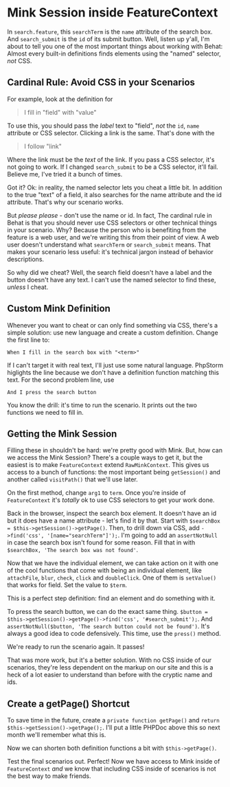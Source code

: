 # Mink Session inside FeatureContext

In `search.feature`, this `searchTerm` is the `name` attribute of the search box.
And `search_submit` is the `id` of its submit button. Well, listen up y'all,
I'm about to tell you one of the most important things about working with Behat:
Almost every built-in definitions finds elements using the "named" selector,
*not* CSS.

## Cardinal Rule: Avoid CSS in your Scenarios

For example, look at the definition for

> I fill in "field" with "value"

To use this, you should pass the *label* text to "field", *not* the `id`, `name`
attribute or CSS selector. Clicking a link is the same. That's done with the

> I follow "link"

Where the link must be the *text* of the link. If you pass a CSS selector, it's not
going to work. If I changed `search_submit` to be a CSS selector, it'll fail.
Believe me, I've tried it a bunch of times.

Got it? Ok: in reality, the named selector lets you cheat a little bit. In addition
to the true "text" of a field, it also searches for the name attribute and the id
attribute. That's why our scenario works.

But *please* *please* - don't use the name or id. In fact, The cardinal rule in
Behat is that you should never use CSS selectors or other technical things in
your scenario. Why? Because the person who is benefiting from the feature is
a web user, and we're writing this from their point of view. A web user doesn't
understand what `searchTerm` or `search_submit` means. That makes your scenario
less useful: it's technical jargon instead of behavior descriptions.

So why did we cheat? Well, the search field doesn't have a label and the button
doesn't have any text. I can't use the named selector to find these, *unless*
I cheat.

## Custom Mink Definition

Whenever you want to cheat or can only find something via CSS, there's a simple
solution: use new language and create a custom definition. Change the first
line to:

    When I fill in the search box with "<term>"

If I can't target it with real text, I'll just use some natural language.
PhpStorm higlights the line because we don't have a definition function matching
this text. For the second problem line, use

    And I press the search button 

You know the drill: it's time to run the scenario. It prints out the two functions
we need to fill in.

## Getting the Mink Session

Filling these in shouldn't be hard: we're pretty good with Mink. But, how can we access
the Mink Session? There's a couple ways to get it, but the easiest is to make
`FeatureContext` extend `RawMinkContext`. This gives us access to a bunch of functions:
the most important being `getSession()` and another called `visitPath()` that we'll use
later.

On the first method, change `arg1` to `term`. Once you're inside of `FeatureContext`
it's *totally* ok to use CSS selectors to get your work done.

Back in the browser, inspect the search box element. It doesn't have an id
but it does have a name attribute - let's find it by that. Start with
`$searchBox = $this->getSession()->getPage()`. Then, to drill down via
CSS, add `->find('css', '[name="searchTerm"]');`. I'm going to add an `assertNotNull`
in case the search box isn't found for some reason. Fill that in with
`$searchBox, 'The search box was not found'`.

Now that we have the individual element, we can take action on it with one
of the cool functions that come with being an individual element, like
`attachFile`, `blur`, `check`, `click` and `doubleClick`. One of them is
`setValue()` that works for field. Set the value to `$term`. 

This is a perfect step definition: find an element and do something with it.

To press the search button, we can do the exact same thing.
`$button = $this->getSession()->getPage()->find('css', '#search_submit');`.
And `assertNotNull($button, 'The search button could not be found')`. It's
always a good idea to code defensively. This time, use the `press()` method.

We're ready to run the scenario again. It passes!

That was more work, but it's a better solution. With no CSS inside of our
scenarios, they're less dependent on the markup on our site and this is a
heck of a lot easier to understand than before with the cryptic name and ids.

## Create a getPage() Shortcut

To save time in the future, create a `private function getPage()` and
`return $this->getSession()->getPage();`. I'll put a little PHPDoc above this
so next month we'll remember what this is.

Now we can shorten both definition functions a bit with `$this->getPage()`.

Test the final scenarios out. Perfect! Now we have access to Mink inside of
`FeatureContext` *and* we know that including CSS inside of scenarios is
not the best way to make friends.
